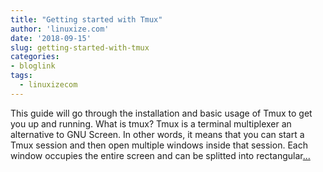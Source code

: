 ```yaml
---
title: "Getting started with Tmux"
author: 'linuxize.com'
date: '2018-09-15'
slug: getting-started-with-tmux
categories:
- bloglink
tags:
  - linuxizecom
---
```


This guide will go through the installation and basic usage of Tmux to get you up and running. What is tmux? Tmux is a terminal multiplexer an alternative to GNU Screen. In other words, it means that you can start a Tmux session and then open multiple windows inside that session. Each window occupies the entire screen and can be splitted into rectangular[... <i class="fas fa-external-link-alt"></i>](https://linuxize.com/post/getting-started-with-tmux/)

